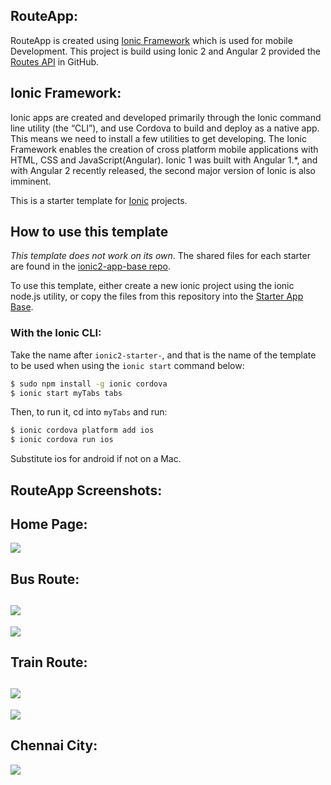 RouteApp:
-----------------
RouteApp is created using [Ionic Framework](http://ionicframework.com/) which is used for mobile Development.
This project is build using Ionic 2 and Angular 2 provided the [Routes API](https://github.com/Saleemahmh/Routes)
in GitHub.

Ionic Framework:
------------------

Ionic apps are created and developed primarily through the Ionic command line utility (the “CLI”), and use Cordova to build and deploy as a native app.
This means we need to install a few utilities to get developing.
The Ionic Framework enables the creation of cross platform mobile applications with HTML, 
CSS and JavaScript(Angular). Ionic 1 was built with Angular 1.*, and with Angular 2 recently released, 
the second major version of Ionic is also imminent.

This is a starter template for [Ionic](http://ionicframework.com/docs/) projects.

## How to use this template

*This template does not work on its own*. The shared files for each starter are found in the [ionic2-app-base repo](https://github.com/ionic-team/ionic2-app-base).

To use this template, either create a new ionic project using the ionic node.js utility, or copy the files from this repository into the [Starter App Base](https://github.com/ionic-team/ionic2-app-base).

### With the Ionic CLI:

Take the name after `ionic2-starter-`, and that is the name of the template to be used when using the `ionic start` command below:

```bash
$ sudo npm install -g ionic cordova
$ ionic start myTabs tabs
```

Then, to run it, cd into `myTabs` and run:

```bash
$ ionic cordova platform add ios
$ ionic cordova run ios
```

Substitute ios for android if not on a Mac.

RouteApp Screenshots:
-----------------

Home Page:
-----------

![](https://github.com/Saleemahmh/RouteApp/blob/master/resources/Home%20Ionic%201.PNG?raw=true)

Bus Route:
-----------

![](https://github.com/Saleemahmh/RouteApp/blob/master/resources/Bus%20route%201.PNG?raw=true)  
---------------------
![](https://github.com/Saleemahmh/RouteApp/blob/master/resources/Bus%20route%202.PNG?raw=true)


Train Route:
------------

![](https://github.com/Saleemahmh/RouteApp/blob/master/resources/Train%20route%201.PNG?raw=true)
----------------------
![](https://github.com/Saleemahmh/RouteApp/blob/master/resources/Train%20route%202.PNG?raw=true)


Chennai City:
-------------

![](https://github.com/Saleemahmh/RouteApp/blob/master/resources/Chennai%20City%20Ionic%204.PNG?raw=true)
